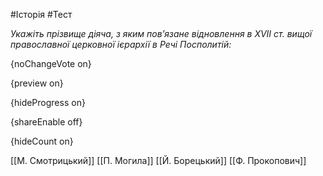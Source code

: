 #Історія #Тест

*Укажіть прізвище діяча, з яким пов’язане відновлення в XVII ст. вищої православної церковної ієрархії в Речі Посполитій:*

{noChangeVote on}

{preview on}

{hideProgress on}

{shareEnable off}

{hideCount on}

[[М. Смотрицький]]
[[П. Могила]]
[[Й. Борецький]]
[[Ф. Прокопович]]
